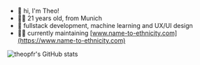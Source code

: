 
- 👋 hi, I'm Theo!
- 🙋‍♂️ 21 years old, from Munich
- 🌱 fullstack development, machine learning and UX/UI design
- 👨‍💻 currently maintaining [www.name-to-ethnicity.com](https://www.name-to-ethnicity.com)
<!--- 🖥️ currently working at [qdive.io](https://www.qdive.io/) as a working student
- 👨‍💻 currently maintaining [www.name-to-ethnicity.com](https://www.name-to-ethnicity.com) ([GitHub](https://github.com/name-ethnicity-classifier))
-->
![theopfr's GitHub stats](https://github-readme-stats.vercel.app/api?username=theopfr&theme=tokyonight&show_icons=true&hide_border=true)
